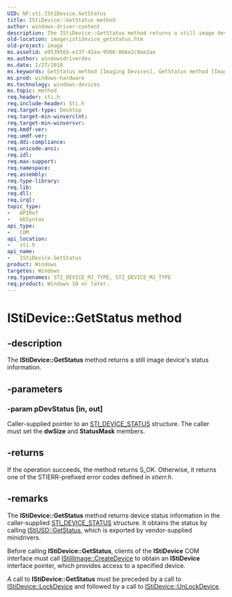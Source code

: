 ```yaml
---
UID: NF:sti.IStiDevice.GetStatus
title: IStiDevice::GetStatus method
author: windows-driver-content
description: The IStiDevice::GetStatus method returns a still image device's status information.
old-location: image\istidevice_getstatus.htm
old-project: image
ms.assetid: e9539565-e13f-42ea-9566-066e2c9ae2ae
ms.author: windowsdriverdev
ms.date: 2/27/2018
ms.keywords: GetStatus method [Imaging Devices], GetStatus method [Imaging Devices], IStiDevice interface, GetStatus,IStiDevice.GetStatus, IStiDevice, IStiDevice interface [Imaging Devices], GetStatus method, IStiDevice::GetStatus, image.istidevice_getstatus, sti/IStiDevice::GetStatus, stifnc_b1ed4e70-9658-47e4-9f89-6dc2b8463886.xml
ms.prod: windows-hardware
ms.technology: windows-devices
ms.topic: method
req.header: sti.h
req.include-header: Sti.h
req.target-type: Desktop
req.target-min-winverclnt: 
req.target-min-winversvr: 
req.kmdf-ver: 
req.umdf-ver: 
req.ddi-compliance: 
req.unicode-ansi: 
req.idl: 
req.max-support: 
req.namespace: 
req.assembly: 
req.type-library: 
req.lib: 
req.dll: 
req.irql: 
topic_type:
-	APIRef
-	kbSyntax
api_type:
-	COM
api_location:
-	sti.h
api_name:
-	IStiDevice.GetStatus
product: Windows
targetos: Windows
req.typenames: STI_DEVICE_MJ_TYPE, STI_DEVICE_MJ_TYPE
req.product: Windows 10 or later.
---
```


# IStiDevice::GetStatus method


## -description


The <b>IStiDevice::GetStatus</b> method returns a still image device's status information.


## -parameters




### -param pDevStatus [in, out]

Caller-supplied pointer to an <a href="https://msdn.microsoft.com/library/windows/hardware/ff548369">STI_DEVICE_STATUS</a> structure. The caller must set the <b>dwSize</b> and <b>StatusMask</b> members.


## -returns



If the operation succeeds, the method returns S_OK. Otherwise, it returns one of the STIERR-prefixed error codes defined in <i>stierr.h</i>.




## -remarks



The <b>IStiDevice::GetStatus</b> method returns device status information in the caller-supplied <a href="https://msdn.microsoft.com/library/windows/hardware/ff548369">STI_DEVICE_STATUS</a> structure. It obtains the status by calling <a href="https://msdn.microsoft.com/library/windows/hardware/ff543823">IStiUSD::GetStatus</a>, which is exported by vendor-supplied minidrivers.

Before calling <b>IStiDevice::GetStatus</b>, clients of the <b>IStiDevice</b> COM interface must call <a href="https://msdn.microsoft.com/library/windows/hardware/ff543778">IStillImage::CreateDevice</a> to obtain an <b>IStiDevice</b> interface pointer, which provides access to a specified device.

A call to <b>IStiDevice::GetStatus</b> must be preceded by a call to <a href="https://msdn.microsoft.com/library/windows/hardware/ff543756">IStiDevice::LockDevice</a> and followed by a call to <a href="https://msdn.microsoft.com/library/windows/hardware/ff543770">IStiDevice::UnLockDevice</a>.



